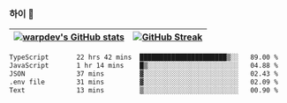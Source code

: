 
### 하이 👋
[![warpdev's GitHub stats](https://github-readme-stats.vercel.app/api?username=warpdev&show_icons=true&theme=vue-dark)](#) |[![GitHub Streak](https://github-readme-streak-stats.herokuapp.com/?user=warpdev&theme=dark)](#)
--- | --- |
<!--START_SECTION:waka-->

```txt
TypeScript       22 hrs 42 mins  ██████████████████████▒░░   89.00 %
JavaScript       1 hr 14 mins    █▒░░░░░░░░░░░░░░░░░░░░░░░   04.88 %
JSON             37 mins         ▓░░░░░░░░░░░░░░░░░░░░░░░░   02.43 %
.env file        31 mins         ▓░░░░░░░░░░░░░░░░░░░░░░░░   02.09 %
Text             13 mins         ▒░░░░░░░░░░░░░░░░░░░░░░░░   00.90 %
```

<!--END_SECTION:waka-->

<!--
**warpdev/warpdev** is a ✨ _special_ ✨ repository because its `README.md` (this file) appears on your GitHub profile.

Here are some ideas to get you started:

- 🔭 I’m currently working on ...
- 🌱 I’m currently learning ...
- 👯 I’m looking to collaborate on ...
- 🤔 I’m looking for help with ...
- 💬 Ask me about ...
- 📫 How to reach me: ...
- 😄 Pronouns: ...
- ⚡ Fun fact: ...
-->
